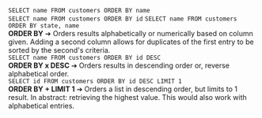 ``SELECT name FROM customers ORDER BY name``  
``SELECT name FROM customers ORDER BY id``
``SELECT name FROM customers ORDER BY state, name``     
**ORDER BY** ➔ Orders results alphabetically or numerically based on column given. Adding a second column allows for duplicates of the first entry to be sorted by the second's criteria.  
``SELECT name FROM customers ORDER BY id DESC``   
**ORDER BY x DESC** ➔ Orders results in descending order or, reverse alphabetical order.  
``SELECT id FROM customers ORDER BY id DESC LIMIT 1``  
**ORDER BY + LIMIT 1** ➔ Orders a list in descending order, but limits to 1 result. In abstract: retrieving the highest value. This would also work with alphabetical entries.  